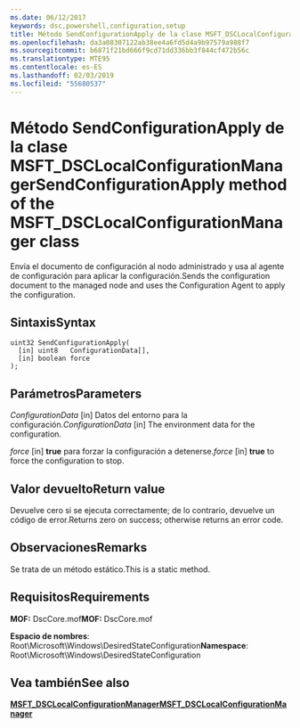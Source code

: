 ```yaml
---
ms.date: 06/12/2017
keywords: dsc,powershell,configuration,setup
title: Método SendConfigurationApply de la clase MSFT_DSCLocalConfigurationManager
ms.openlocfilehash: da3a08307122ab38ee4a6fd5d4a9b97579a988f7
ms.sourcegitcommit: b6871f21bd666f9cd71dd336bb3f844cf472b56c
ms.translationtype: MTE95
ms.contentlocale: es-ES
ms.lasthandoff: 02/03/2019
ms.locfileid: "55680537"
---
```

# <a name="sendconfigurationapply-method-of-the-msftdsclocalconfigurationmanager-class"></a><span data-ttu-id="24916-103">Método SendConfigurationApply de la clase MSFT_DSCLocalConfigurationManager</span><span class="sxs-lookup"><span data-stu-id="24916-103">SendConfigurationApply method of the MSFT_DSCLocalConfigurationManager class</span></span>

<span data-ttu-id="24916-104">Envía el documento de configuración al nodo administrado y usa al agente de configuración para aplicar la configuración.</span><span class="sxs-lookup"><span data-stu-id="24916-104">Sends the configuration document to the managed node and uses the Configuration Agent to apply the configuration.</span></span>

## <a name="syntax"></a><span data-ttu-id="24916-105">Sintaxis</span><span class="sxs-lookup"><span data-stu-id="24916-105">Syntax</span></span>

```mof
uint32 SendConfigurationApply(
  [in] uint8   ConfigurationData[],
  [in] boolean force
);
```

## <a name="parameters"></a><span data-ttu-id="24916-106">Parámetros</span><span class="sxs-lookup"><span data-stu-id="24916-106">Parameters</span></span>

<span data-ttu-id="24916-107">*ConfigurationData* \[in\] Datos del entorno para la configuración.</span><span class="sxs-lookup"><span data-stu-id="24916-107">*ConfigurationData* \[in\] The environment data for the configuration.</span></span>

<span data-ttu-id="24916-108">*force* \[in\] **true** para forzar la configuración a detenerse.</span><span class="sxs-lookup"><span data-stu-id="24916-108">*force* \[in\] **true** to force the configuration to stop.</span></span>

## <a name="return-value"></a><span data-ttu-id="24916-109">Valor devuelto</span><span class="sxs-lookup"><span data-stu-id="24916-109">Return value</span></span>

<span data-ttu-id="24916-110">Devuelve cero si se ejecuta correctamente; de lo contrario, devuelve un código de error.</span><span class="sxs-lookup"><span data-stu-id="24916-110">Returns zero on success; otherwise returns an error code.</span></span>

## <a name="remarks"></a><span data-ttu-id="24916-111">Observaciones</span><span class="sxs-lookup"><span data-stu-id="24916-111">Remarks</span></span>

<span data-ttu-id="24916-112">Se trata de un método estático.</span><span class="sxs-lookup"><span data-stu-id="24916-112">This is a static method.</span></span>

## <a name="requirements"></a><span data-ttu-id="24916-113">Requisitos</span><span class="sxs-lookup"><span data-stu-id="24916-113">Requirements</span></span>

<span data-ttu-id="24916-114">**MOF:** DscCore.mof</span><span class="sxs-lookup"><span data-stu-id="24916-114">**MOF:** DscCore.mof</span></span>

<span data-ttu-id="24916-115">**Espacio de nombres**: Root\Microsoft\Windows\DesiredStateConfiguration</span><span class="sxs-lookup"><span data-stu-id="24916-115">**Namespace**: Root\Microsoft\Windows\DesiredStateConfiguration</span></span>

## <a name="see-also"></a><span data-ttu-id="24916-116">Vea también</span><span class="sxs-lookup"><span data-stu-id="24916-116">See also</span></span>

[<span data-ttu-id="24916-117">**MSFT_DSCLocalConfigurationManager**</span><span class="sxs-lookup"><span data-stu-id="24916-117">**MSFT_DSCLocalConfigurationManager**</span></span>](msft-dsclocalconfigurationmanager.md)